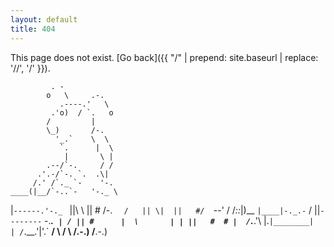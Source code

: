 ```yaml
---
layout: default
title: 404
---
```


This page does not exist. [Go back]({{ "/" | prepend: site.baseurl | replace: '//', '/' }}).

             . -
            o   \     .-. 
               .----.'   \ 
             .'o)  / `.   o 
            /         | 
            \_)       /-. 
              '_.`    \  \ 
               `.      |  \ 
                |       \ | 
            .--/`-.     / / 
          .'.-/`-. `.  .\| 
         /.' /`._ `-    '-. 
    ____(|__/`-..`-   '-._ \ 
   |`------.'-._ `      ||\ \ 
   || #   /-.   `   /   || \| 
   ||   #/   `--'  /  /_::_|)__ 
   `|____|-._.-`  /  ||`--------` 
         \-.___.` | / || #      | 
          \       | | ||   #  # | 
          /`.___.'\ |.`|________| 
          | /`.__.'|'.` 
        __/ \    __/ \ 
       /__.-.)  /__.-.)  
